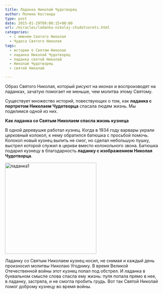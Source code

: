 ```yaml
---
title: Ладанка Николай Чудотворец
author: Полина Костанда
type: post
date: 2015-01-29T09:00:15+00:00
url: /miracles/ladanka-nikolaj-chudotvorets.html
categories:
  - с именем Святого Николая
  - Чудеса Святого Николая
tags:
  - истории о Святом Николае
  - ладанка Николай Чудотворец
  - ладанка святой Николай
  - Николай Чудотворец
  - святой Николай

---
```

Образ Святого Николая, который рисуют на иконах и воспроизводят на ладанках, зачатую помогает не меньше, чем молитва этому Святому.

Существует множество историй, повествующих о том, как **ладанка с портретом Николаем Чудотворца** спасала людям жизнь. Мы поделимся одной из них.<!--more-->

**Как ладанка со Святым Николаем спасла жизнь кузнеца**

В одной деревушке работал кузнец. Когда в 1934 году варвары украли церковный колокол, к нему обратился батюшка с просьбой помочь. Колокол новый кузнец вылить не смог, но сделал небольшую пушку, выстрел которой служил в церкви вместо колокольного звона. Батюшка подарил кузнецу в благодарность **ладанку с изображением Николая Чудотворца**.

[<img class="alignnone size-medium wp-image-2704" src="http://svyatoynikolay.ru/wp-content/uploads/2015/01/ladanka1-300x300.jpg" alt="ладанка1" width="300" height="300" srcset="http://svyatoynikolay.ru/wp-content/uploads/2015/01/ladanka1-300x300.jpg 300w, http://svyatoynikolay.ru/wp-content/uploads/2015/01/ladanka1-150x150.jpg 150w, http://svyatoynikolay.ru/wp-content/uploads/2015/01/ladanka1.jpg 600w" sizes="(max-width: 300px) 100vw, 300px" />][1]

Ладанку со Святым Николаем кузнец носил, не снимая и каждый день произносил молитвы Николаю Угоднику. В время Великой Отечественной войны этот кузнец попал под обстрел. И ладанка в буквальном смысле слова спасла ему жизнь: пуля попала прямо в нее, в ладанку, застряла, и не смогла пробить грудь. Вот так Святой Николай помог доброму кузнецу во время войны.

&nbsp;

 [1]: http://svyatoynikolay.ru/wp-content/uploads/2015/01/ladanka1.jpg
